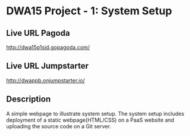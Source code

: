 # DWA15 Project - 1: System Setup

## Live URL Pagoda
<http://dwa15p1sid.gopagoda.com/>
## Live URL Jumpstarter
<http://dwappb.onjumpstarter.io/>
	
## Description
A simple webpage to illustrate system setup. The system setup includes deployment of a static webpage(HTML/CSS) on a PaaS website and uploading the source code on a Git server.
